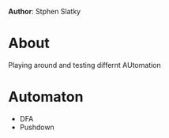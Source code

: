 **Author**: Stphen Slatky

# About

Playing around and testing differnt AUtomation 

# Automaton

* DFA
* Pushdown 


